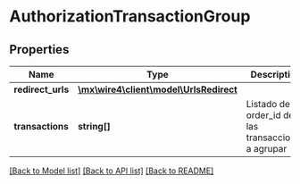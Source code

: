 # AuthorizationTransactionGroup

## Properties
Name | Type | Description | Notes
------------ | ------------- | ------------- | -------------
**redirect_urls** | [**\mx\wire4\client\model\UrlsRedirect**](UrlsRedirect.md) |  | 
**transactions** | **string[]** | Listado de order_id de las transacciones a agrupar | 

[[Back to Model list]](../../README.md#documentation-for-models) [[Back to API list]](../../README.md#documentation-for-api-endpoints) [[Back to README]](../../README.md)

